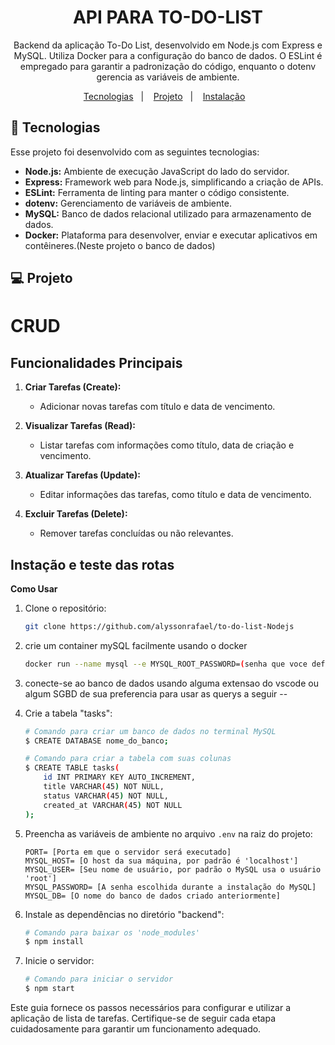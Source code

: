 <h1 align="center"> API PARA TO-DO-LIST </h1>

<p align="center">
 Backend da aplicação To-Do List, desenvolvido em Node.js com Express e MySQL. Utiliza Docker para a configuração do banco de dados. O ESLint é empregado para garantir a padronização do código, enquanto o dotenv gerencia as variáveis de ambiente.
</p>

<p align="center">
  <a href="#-tecnologias">Tecnologias</a>&nbsp;&nbsp;&nbsp;|&nbsp;&nbsp;&nbsp;
  <a href="#-projeto">Projeto</a>&nbsp;&nbsp;&nbsp;|&nbsp;&nbsp;&nbsp;
  <a href="#-Instação e teste das rotas">Instalação</a>&nbsp;&nbsp;&nbsp;
</p>

## 🚀 Tecnologias

Esse projeto foi desenvolvido com as seguintes tecnologias:

- **Node.js:** Ambiente de execução JavaScript do lado do servidor.
- **Express:** Framework web para Node.js, simplificando a criação de APIs.
- **ESLint:** Ferramenta de linting para manter o código consistente.
- **dotenv:** Gerenciamento de variáveis de ambiente.
- **MySQL:** Banco de dados relacional utilizado para armazenamento de dados.
- **Docker:** Plataforma para desenvolver, enviar e executar aplicativos em contêineres.(Neste projeto o banco de dados)

## 💻 Projeto

# CRUD

## Funcionalidades Principais

1. **Criar Tarefas (Create):**
   - Adicionar novas tarefas com título e data de vencimento.

2. **Visualizar Tarefas (Read):**
   - Listar tarefas com informações como título, data de criação e vencimento.

3. **Atualizar Tarefas (Update):**
   - Editar informações das tarefas, como título e data de vencimento.

4. **Excluir Tarefas (Delete):**
   - Remover tarefas concluídas ou não relevantes.
## Instação e teste das rotas

**Como Usar**

1. Clone o repositório:
    ```bash
    git clone https://github.com/alyssonrafael/to-do-list-Nodejs
    ```


2. crie um container mySQL facilmente usando o docker
    ```bash
    docker run --name mysql --e MYSQL_ROOT_PASSWORD=(senha que voce defir no arquivo .env) -p 3306:3306 -d mysql

    ```

3. conecte-se ao banco de dados usando alguma extensao do vscode ou algum SGBD de sua preferencia  para usar as querys a seguir --


3. Crie a tabela "tasks":
    ```bash
    # Comando para criar um banco de dados no terminal MySQL
    $ CREATE DATABASE nome_do_banco;

    # Comando para criar a tabela com suas colunas
    $ CREATE TABLE tasks(
        id INT PRIMARY KEY AUTO_INCREMENT,
        title VARCHAR(45) NOT NULL,
        status VARCHAR(45) NOT NULL,
        created_at VARCHAR(45) NOT NULL
    );
    ```

4. Preencha as variáveis de ambiente no arquivo `.env` na raiz do projeto:
    ```env
    PORT= [Porta em que o servidor será executado]
    MYSQL_HOST= [O host da sua máquina, por padrão é 'localhost']
    MYSQL_USER= [Seu nome de usuário, por padrão o MySQL usa o usuário 'root']
    MYSQL_PASSWORD= [A senha escolhida durante a instalação do MySQL]
    MYSQL_DB= [O nome do banco de dados criado anteriormente]
    ```

5. Instale as dependências no diretório "backend":
    ```bash
    # Comando para baixar os 'node_modules'
    $ npm install
    ```

6. Inicie o servidor:
    ```bash
    # Comando para iniciar o servidor
    $ npm start
    ```

Este guia fornece os passos necessários para configurar e utilizar a aplicação de lista de tarefas. Certifique-se de seguir cada etapa cuidadosamente para garantir um funcionamento adequado.


